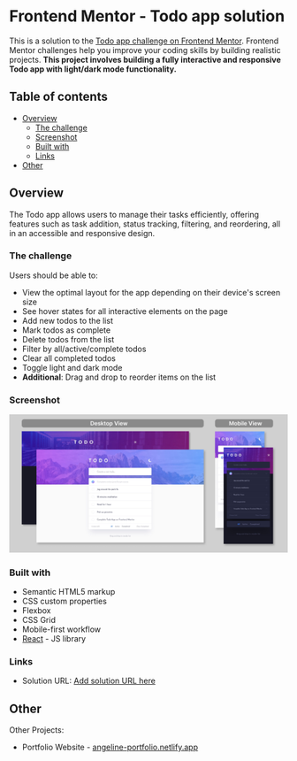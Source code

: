# Frontend Mentor - Todo app solution

This is a solution to the [Todo app challenge on Frontend Mentor](https://www.frontendmentor.io/challenges/todo-app-Su1_KokOW). Frontend Mentor challenges help you improve your coding skills by building realistic projects. 
**This project involves building a fully interactive and responsive Todo app with light/dark mode functionality.**

## Table of contents

- [Overview](#overview)
  - [The challenge](#the-challenge)
  - [Screenshot](#screenshot)
  - [Built with](#built-with)
  - [Links](#Links)
- [Other](#Other)

## Overview

The Todo app allows users to manage their tasks efficiently, offering features such as task addition, status tracking, filtering, and reordering, all in an accessible and responsive design.

### The challenge

Users should be able to:

- View the optimal layout for the app depending on their device's screen size
- See hover states for all interactive elements on the page
- Add new todos to the list
- Mark todos as complete
- Delete todos from the list
- Filter by all/active/complete todos
- Clear all completed todos
- Toggle light and dark mode
- **Additional**: Drag and drop to reorder items on the list

### Screenshot

![Screenshot of todo-app](./screenshot.png)

### Built with

- Semantic HTML5 markup
- CSS custom properties
- Flexbox
- CSS Grid
- Mobile-first workflow
- [React](https://reactjs.org/) - JS library

### Links

- Solution URL: [Add solution URL here](https://your-solution-url.com)

## Other

Other Projects:
- Portfolio Website - [angeline-portfolio.netlify.app](https://angeline-portfolio.netlify.app)